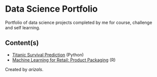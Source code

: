 # Data Science Portfolio
Portfolio of data science projects completed by me for course, challenge and self learning.

## Content(s)
* [Titanic Survival Prediction](https://github.com/arizals/data-science-portfolio/blob/master/titanic_survival_prediction/Titanic%20Survival%20Prediction.ipynb) (Python)
* [Machine Learning for Retail: Product Packaging](https://www.kaggle.com/arizals/machine-learning-for-retail-product-packaging) (R)

Created by *arizals*.
